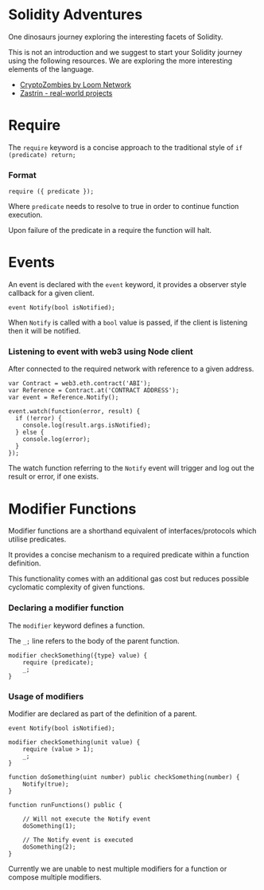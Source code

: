 # Solidity Adventures

One dinosaurs journey exploring the interesting facets of Solidity.

This is not an introduction and we suggest to start your Solidity journey using the following resources. We are exploring the more interesting elements of the language.

- [CryptoZombies by Loom Network](https://cryptozombies.io/)
- [Zastrin - real-world projects](https://www.zastrin.com/)

# Require 

The `require` keyword is a concise approach to the traditional style of  `if (predicate) return;`

### Format

`require ({ predicate });`

Where `predicate` needs to resolve to true in order to continue function execution.

Upon failure of the predicate in a require the function will halt.

# Events

An event is declared with the `event` keyword, it provides a observer style callback for a given client.

```
event Notify(bool isNotified);
```

When `Notify` is called with a `bool` value is passed, if the client is listening then it will be notified.

### Listening to event with web3 using Node client

After connected to the required network with reference to a given address.

```
var Contract = web3.eth.contract('ABI');
var Reference = Contract.at('CONTRACT ADDRESS');
var event = Reference.Notify();

event.watch(function(error, result) {
  if (!error) {
    console.log(result.args.isNotified);
  } else {
    console.log(error);
  }
});
```

The watch function referring to the `Notify` event will trigger and log out the result or error, if one exists. 

# Modifier Functions

Modifier functions are a shorthand equivalent of interfaces/protocols which utilise predicates.

It provides a concise mechanism to a required predicate within a function definition.

This functionality comes with an additional gas cost but reduces possible cyclomatic complexity of given functions.

### Declaring a modifier function

The `modifier` keyword defines a function.

The `_;` line refers to the body of the parent function.

```
modifier checkSomething({type} value) {
	require (predicate);
    _;
}
```

### Usage of modifiers

Modifier are declared as part of the definition of a parent.

```
event Notify(bool isNotified);

modifier checkSomething(unit value) {
	require (value > 1);
    _;
}

function doSomething(uint number) public checkSomething(number) {
	Notify(true);
}

function runFunctions() public {
	
    // Will not execute the Notify event
    doSomething(1);
    
    // The Notify event is executed	
    doSomething(2);
}

```

Currently we are unable to nest multiple modifiers for a function or compose multiple modifiers.







